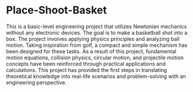 # Place-Shoot-Basket
This is a basic-level engineering project that utilizes Newtonian mechanics without any electronic devices.
The goal is to make a basketball shot into a box.
The project involves applying physics principles and analyzing ball motion. 
Taking inspiration from golf, a compact and simple mechanism has been designed for these tasks.
As a result of this project, fundamental motion equations, collision physics, circular motion, and projectile motion concepts have been reinforced through practical applications and calculations.
This project has provided the first steps in translating theoretical knowledge into real-life scenarios and problem-solving with an engineering perspective.

